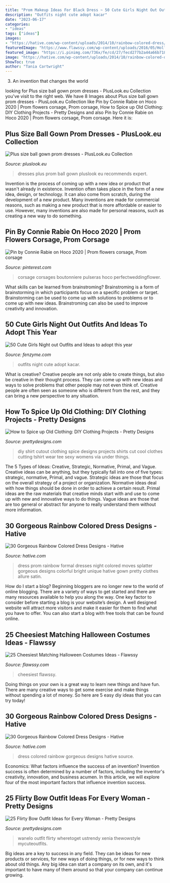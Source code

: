 ```yaml
---
title: "Prom Makeup Ideas For Black Dress ~ 50 Cute Girls Night Out Outfits And Ideas To Adopt This Year"
description: "Outfits night cute adopt kacar"
date: "2023-06-17"
categories:
- "ideas"
tags: ["ideas"]
images:
- "https://hative.com/wp-content/uploads/2014/10/rainbow-colored-dress/16-rainbow-colored-dress-designs.jpg"
featuredImage: "https://www.flawssy.com/wp-content/uploads/2016/05/Holly-Madison-Halloween-Costumes.jpg"
featured_image: "https://i.pinimg.com/736x/fe/cd/27/fecd277b2a44a66b7185dc9415c312da.jpg"
image: "https://hative.com/wp-content/uploads/2014/10/rainbow-colored-dress/4-rainbow-colored-dress-designs.jpg"
ShowToc: true
author: "Tania Cartwright"
---
```



3. An invention that changes the world 

	

		
looking for Plus size ball gown prom dresses - PlusLook.eu Collection you've visit to the right web. We have 8 Images about Plus size ball gown prom dresses - PlusLook.eu Collection like Pin by Connie Rabie on Hoco 2020 | Prom flowers corsage, Prom corsage, How to Spice up Old Clothing: DIY Clothing Projects - Pretty Designs and also Pin by Connie Rabie on Hoco 2020 | Prom flowers corsage, Prom corsage. Here it is:
		
    
## Plus Size Ball Gown Prom Dresses - PlusLook.eu Collection

<img loading=lazy src="https://pluslook.eu/wp-content/uploads/865605.jpg" onerror="this.onerror=null;this.src='https://tse4.mm.bing.net/th?id=OIP.p1x306TtxTdZf0vSA9P-wQHaNZ&amp;pid=15.1';" alt="Plus size ball gown prom dresses - PlusLook.eu Collection">

_Source: pluslook.eu_

>dresses plus prom ball gown pluslook eu recommends expert. 

	

Invention is the process of coming up with a new idea or product that wasn't already in existence. Invention often takes place in the form of a new idea, design, or technology. It can also come from scratch, during the development of a new product. Many inventions are made for commercial reasons, such as making a new product that is more affordable or easier to use. However, many inventions are also made for personal reasons, such as creating a new way to do something.

    
## Pin By Connie Rabie On Hoco 2020 | Prom Flowers Corsage, Prom Corsage

<img loading=lazy src="https://i.pinimg.com/736x/fe/cd/27/fecd277b2a44a66b7185dc9415c312da.jpg" onerror="this.onerror=null;this.src='https://tse3.mm.bing.net/th?id=OIP.dM23_fOBAbsWBN2zPAVdVgHaJ4&amp;pid=15.1';" alt="Pin by Connie Rabie on Hoco 2020 | Prom flowers corsage, Prom corsage">

_Source: pinterest.com_

>corsage corsages boutonniere pulseras hoco perfectweddingflower. 

	

What skills can be learned from brainstroming?
Brainstroming is a form of brainstorming in which participants focus on a specific problem or target. Brainstorming can be used to come up with solutions to problems or to come up with new ideas. Brainstroming can also be used to improve creativity and innovation.

    
## 50 Cute Girls Night Out Outfits And Ideas To Adopt This Year

<img loading=lazy src="http://fenzyme.com/wp-content/uploads/2015/06/Cute-Girls-Night-out-Outfits-and-Ideas26.jpg" onerror="this.onerror=null;this.src='https://tse2.mm.bing.net/th?id=OIP.9TwngK95Y5AEpZZ_vyyt0wHaLa&amp;pid=15.1';" alt="50 Cute Girls Night out Outfits and Ideas to adopt this year">

_Source: fenzyme.com_

>outfits night cute adopt kacar. 

	

What is creative?
Creative people are not only able to create things, but also be creative in their thought process. They can come up with new ideas and ways to solve problems that other people may not even think of. Creative people are often seen as someone who is different from the rest, and they can bring a new perspective to any situation.

    
## How To Spice Up Old Clothing: DIY Clothing Projects - Pretty Designs

<img loading=lazy src="http://www.prettydesigns.com/wp-content/uploads/2014/05/Cutout-T-shirt.jpg" onerror="this.onerror=null;this.src='https://tse1.mm.bing.net/th?id=OIP.2_REjFjFZpT5rQQK8TqlrAHaLX&amp;pid=15.1';" alt="How to Spice up Old Clothing: DIY Clothing Projects - Pretty Designs">

_Source: prettydesigns.com_

>diy shirt cutout clothing spice designs projects shirts cut cool clothes cutting tshirt wear tee sexy womens via under things. 

	

The 5 Types of Ideas: Creative, Strategic, Normative, Primal, and Vague.
Creative ideas can be anything, but they typically fall into one of five types: strategic, normative, Primal, and vague. 
Strategic ideas are those that focus on the overall strategy of a project or organization. Normative ideas deal with how things should be done in order to achieve a certain result. Primal ideas are the raw materials that creative minds start with and use to come up with new and innovative ways to do things. Vague ideas are those that are too general or abstract for anyone to really understand them without more information.

    
## 30 Gorgeous Rainbow Colored Dress Designs - Hative

<img loading=lazy src="https://hative.com/wp-content/uploads/2014/10/rainbow-colored-dress/16-rainbow-colored-dress-designs.jpg" onerror="this.onerror=null;this.src='https://tse1.mm.bing.net/th?id=OIP.OJsnMcB67ye0dQ2692CsNAHaKs&amp;pid=15.1';" alt="30 Gorgeous Rainbow Colored Dress Designs - Hative">

_Source: hative.com_

>dress prom rainbow formal dresses night colored moves splatter gorgeous designs colorful bright unique hative gown pretty clothes allure satin. 

	

How do I start a blog?
Beginning bloggers are no longer new to the world of online blogging. There are a variety of ways to get started and there are many resources available to help you along the way. One key factor to consider before starting a blog is your website’s design. A well designed website will attract more visitors and make it easier for them to find what you have to offer. You can also start a blog with free tools that can be found online.

    
## 25 Cheesiest Matching Halloween Costumes Ideas - Flawssy

<img loading=lazy src="https://www.flawssy.com/wp-content/uploads/2016/05/Holly-Madison-Halloween-Costumes.jpg" onerror="this.onerror=null;this.src='https://tse4.mm.bing.net/th?id=OIP.ssWR-H6osUgsKubT4Rln2gHaKE&amp;pid=15.1';" alt="25 Cheesiest Matching Halloween Costumes Ideas - Flawssy">

_Source: flawssy.com_

>cheesiest flawssy. 

	

Doing things on your own is a great way to learn new things and have fun. There are many creative ways to get some exercise and make things without spending a lot of money. So here are 5 easy diy ideas that you can try today!

    
## 30 Gorgeous Rainbow Colored Dress Designs - Hative

<img loading=lazy src="https://hative.com/wp-content/uploads/2014/10/rainbow-colored-dress/4-rainbow-colored-dress-designs.jpg" onerror="this.onerror=null;this.src='https://tse3.mm.bing.net/th?id=OIP.6ktORqlPIp7AT-oXy9BypgHaJ6&amp;pid=15.1';" alt="30 Gorgeous Rainbow Colored Dress Designs - Hative">

_Source: hative.com_

>dress colored rainbow gorgeous designs hative source. 

	

Economics: What factors influence the success of an invention?
Invention success is often determined by a number of factors, including the inventor's creativity, innovation, and business acumen. In this article, we will explore four of the most important factors that influence invention success.

    
## 25 Flirty Bow Outfit Ideas For Every Woman - Pretty Designs

<img loading=lazy src="https://www.prettydesigns.com/wp-content/uploads/2014/05/Red-Dress-with-a-Bow.jpg" onerror="this.onerror=null;this.src='https://tse2.mm.bing.net/th?id=OIP.xyHIRjVdWbCxnvRWEPPfTwHaLH&amp;pid=15.1';" alt="25 Flirty Bow Outfit Ideas for Every Woman - Pretty Designs">

_Source: prettydesigns.com_

>wanelo outfit flirty wheretoget ustrendy xenia thewowstyle mycuteoutfits. 

	

Big ideas are a key to success in any field. They can be ideas for new products or services, for new ways of doing things, or for new ways to think about old things. Any big idea can start a company on its own, and it's important to have many of them around so that your company can continue growing.

